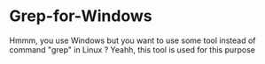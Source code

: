 # Grep-for-Windows
Hmmm, you use Windows but you want to use some tool instead of command "grep" in Linux ? Yeahh, this tool is used for this purpose 
